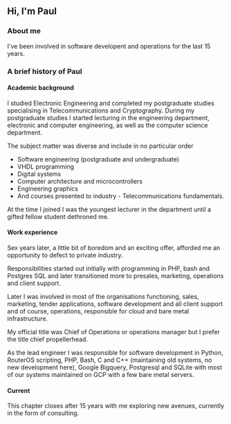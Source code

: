 ## Hi, I'm Paul

### About me
I've been involved in software developent and operations for the last 15 years.

### A brief history of Paul

#### Academic background
I studied Electronic Engineering and completed my postgraduate studies specialising in Telecommunications and Cryptography.
During my postgraduate studies I started lecturing in the engineering department, electronic and computer engineering, as well as the computer science department. 

The subject matter was diverse and include in no particular order
- Software engineering (postgraduate and undergraduate)
- VHDL programming
- Digital systems
- Computer architecture and microcontrollers
- Engineering graphics
- And courses presented to industry - Telecommunications fundamentals.

At the time I joined I was the youngest lecturer in the department until a gifted fellow student dethroned me.

#### Work experience
Sex years later, a little bit of boredom and an exciting offer, afforded me an opportunity to defect to private industry.

Responsibilities started out initially with programming in PHP, bash and Postgres SQL and later transitioned more to presales, marketing, operations and client support. 

Later I was involved in most of the organisations functioning, sales, marketing, tender applications, software development and all client support and of course, operations, responsible for cloud and bare metal infrastructure.

My official title was Chief of Operations or operations manager but I prefer the title chief propellerhead.

As the lead engineer I was responsible for software development in Python, RouterOS scripting, PHP, Bash, C and C++ (maintaining old systems, no new development here), Google Bigquery, Postgresql and SQLite with most of our systems maintained on GCP with a few bare metal servers.

#### Current
This chapter closes after 15 years with me exploring new avenues, currently in the form of consulting.


<!--
**paulgreeff/paulgreeff** is a ✨ _special_ ✨ repository because its `README.md` (this file) appears on your GitHub profile.

Here are some ideas to get you started:

- 🔭 I’m currently working on ...
- 🌱 I’m currently learning ...
- 👯 I’m looking to collaborate on ...
- 🤔 I’m looking for help with ...
- 💬 Ask me about ...
- 📫 How to reach me: ...
- 😄 Pronouns: ...
- ⚡ Fun fact: ...
-->
